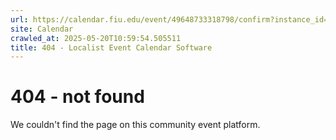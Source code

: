 ```yaml
---
url: https://calendar.fiu.edu/event/49648733318798/confirm?instance_id=49648733319823&return=https%3A%2F%2Fcalendar.fiu.edu%2Fcalendar%3Fevent_types%255B%255D%3D121722
site: Calendar
crawled_at: 2025-05-20T10:59:54.505511
title: 404 - Localist Event Calendar Software
---
```


# 404 - not found
We couldn't find the page on this community event platform.
